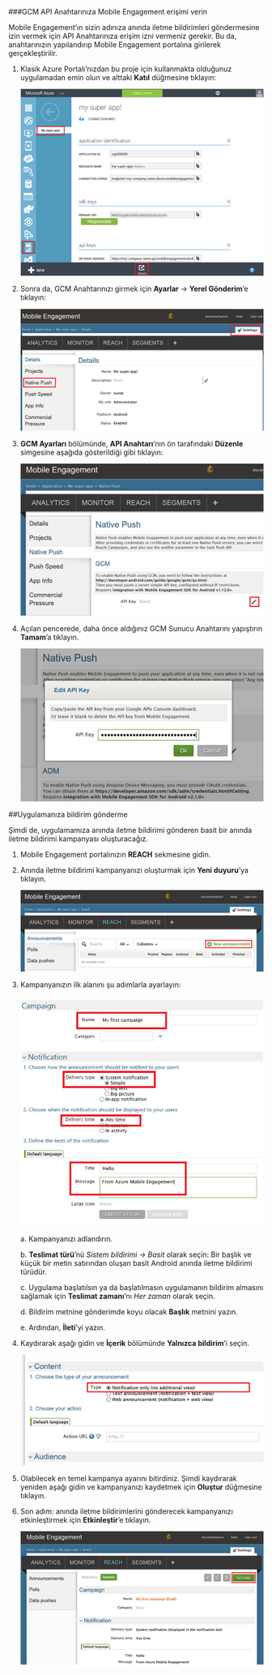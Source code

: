 ###GCM API Anahtarınıza Mobile Engagement erişimi verin

Mobile Engagement’ın sizin adınıza anında iletme bildirimleri göndermesine izin vermek için API Anahtarınıza erişim izni vermeniz gerekir. Bu da, anahtarınızın yapılandırıp Mobile Engagement portalına girilerek gerçekleştirilir.

1. Klasik Azure Portalı’nızdan bu proje için kullanmakta olduğunuz uygulamadan emin olun ve alttaki **Katıl** düğmesine tıklayın:

    ![](./media/mobile-engagement-android-send-push/engage-button.png)

2. Sonra da, GCM Anahtarınızı girmek için **Ayarlar** -> **Yerel Gönderim**’e tıklayın:

    ![](./media/mobile-engagement-android-send-push/engagement-portal.png)

3. **GCM Ayarları** bölümünde, **API Anahtarı**’nın ön tarafındaki **Düzenle** simgesine aşağıda gösterildiği gibi tıklayın:

    ![](./media/mobile-engagement-android-send-push/native-push-settings.png)

4. Açılan pencerede, daha önce aldığınız GCM Sunucu Anahtarını yapıştırın **Tamam**’a tıklayın.

    ![](./media/mobile-engagement-android-send-push/api-key.png)

##<a id="send"></a>Uygulamanıza bildirim gönderme

Şimdi de, uygulamamıza anında iletme bildirimi gönderen basit bir anında iletme bildirimi kampanyası oluşturacağız.

1. Mobile Engagement portalınızın **REACH** sekmesine gidin.

2. Anında iletme bildirimi kampanyanızı oluşturmak için **Yeni duyuru**’ya tıklayın.

    ![](./media/mobile-engagement-android-send-push/new-announcement.png)

3. Kampanyanızın ilk alanını şu adımlarla ayarlayın:

    ![](./media/mobile-engagement-android-send-push/campaign-first-params.png)

    a. Kampanyanızı adlandırın.

    b. **Teslimat türü**’nü *Sistem bildirimi -> Basit* olarak seçin: Bir başlık ve küçük bir metin satırından oluşan basit Android anında iletme bildirimi türüdür.

    c. Uygulama başlatılsın ya da başlatılmasın uygulamanın bildirim almasını sağlamak için **Teslimat zamanı**’nı *Her zaman* olarak seçin.

    d. Bildirim metnine gönderimde koyu olacak **Başlık** metnini yazın.

    e. Ardından, **İleti**’yi yazın.

4. Kaydırarak aşağı gidin ve **İçerik** bölümünde **Yalnızca bildirim**’i seçin.

    ![](./media/mobile-engagement-android-send-push/campaign-content.png)

5. Olabilecek en temel kampanya ayarını bitirdiniz. Şimdi kaydırarak yeniden aşağı gidin ve kampanyanızı kaydetmek için **Oluştur** düğmesine tıklayın.

6. Son adım: anında iletme bildirimlerini gönderecek kampanyanızı etkinleştirmek için **Etkinleştir**’e tıklayın.

    ![](./media/mobile-engagement-android-send-push/campaign-activate.png)


<!--HONumber=Jun16_HO2-->


